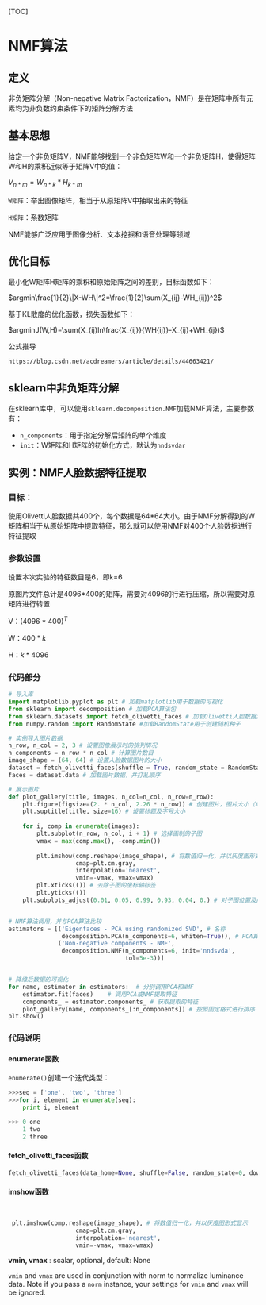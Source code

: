 [TOC]

# NMF算法

## 定义

非负矩阵分解（Non-negative Matrix Factorization，NMF）是在矩阵中所有元素均为非负数约束条件下的矩阵分解方法



## 基本思想

给定一个非负矩阵V，NMF能够找到一个非负矩阵W和一个非负矩阵H，使得矩阵W和H的乘积近似等于矩阵V中的值：

$V_{n*m}=W_{n*k}*H_{k*m}$

`W矩阵`：举出图像矩阵，相当于从原矩阵V中抽取出来的特征

`H矩阵`：系数矩阵

NMF能够广泛应用于图像分析、文本挖掘和语音处理等领域



## 优化目标

最小化W矩阵H矩阵的乘积和原始矩阵之间的差别，目标函数如下：

$argmin\frac{1}{2}\|X-WH\|^2=\frac{1}{2}\sum(X_{ij}-WH_{ij})^2$



基于KL散度的优化函数，损失函数如下：

$argminJ(W,H)=\sum(X_{ij}ln\frac{X_{ij}}{WH{ij}}-X_{ij}+WH_{ij})$



公式推导

`https://blog.csdn.net/acdreamers/article/details/44663421/`



## sklearn中非负矩阵分解

在sklearn库中，可以使用`sklearn.decomposition.NMF`加载NMF算法，主要参数有：

+ `n_components`：用于指定分解后矩阵的单个维度
+ `init`：W矩阵和H矩阵的初始化方式，默认为`nndsvdar`



## 实例：NMF人脸数据特征提取

### 目标：

使用Olivetti人脸数据共400个，每个数据是64*64大小。由于NMF分解得到的W矩阵相当于从原始矩阵中提取特征，那么就可以使用NMF对400个人脸数据进行特征提取



### 参数设置

设置本次实验的特征数目是6，即k=6

原图片文件总计是4096*400的矩阵，需要对4096的行进行压缩，所以需要对原矩阵进行转置

V：$(4096*400)^T$

W：$400*k$

H：$k*4096$



### 代码部分

```python
# 导入库
import matplotlib.pyplot as plt # 加载matplotlib用于数据的可视化
from sklearn import decomposition # 加载PCA算法包
from sklearn.datasets import fetch_olivetti_faces # 加载Olivetti人脸数据集导入函数
from numpy.random import RandomState #加载RandomState用于创建随机种子

# 实例导入图片数据
n_row, n_col = 2, 3 # 设置图像展示时的排列情况
n_components = n_row * n_col # 计算图片数目
image_shape = (64, 64) # 设置人脸数据图片的大小
dataset = fetch_olivetti_faces(shuffle = True, random_state = RandomState(0))
faces = dataset.data # 加载图片数据，并打乱顺序

# 展示图片
def plot_gallery(title, images, n_col=n_col, n_row=n_row):
    plt.figure(figsize=(2. * n_col, 2.26 * n_row)) # 创建图片，图片大小（单位英寸）
    plt.suptitle(title, size=16) # 设置标题及字号大小
    
    for i, comp in enumerate(images):
        plt.subplot(n_row, n_col, i + 1) # 选择画制的子图
        vmax = max(comp.max(), -comp.min())
        
        plt.imshow(comp.reshape(image_shape), # 将数值归一化，并以灰度图形式显示
                   cmap=plt.cm.gray, 
                   interpolation='nearest', 
                   vmin=-vmax, vmax=vmax)
        plt.xticks(()) # 去除子图的坐标轴标签
        plt.yticks(())
    plt.subplots_adjust(0.01, 0.05, 0.99, 0.93, 0.04, 0.) # 对子图位置及间隔调整


# NMF算法调用，并与PCA算法比较
estimators = [('Eigenfaces - PCA using randomized SVD', # 名称
               decomposition.PCA(n_components=6, whiten=True)), # PCA算法实例
              ('Non-negative components - NMF', 
               decomposition.NMF(n_components=6, init='nndsvda', 
                                 tol=5e-3))]


# 降维后数据的可视化
for name, estimator in estimators:  # 分别调用PCA和NMF
    estimator.fit(faces)    # 调用PCA或NMF提取特征
    components_ = estimator.components_ # 获取提取的特征
    plot_gallery(name, components_[:n_components]) # 按照固定格式进行排序
plt.show()

```



### 代码说明

#### enumerate函数

`enumerate()`创建一个迭代类型：

```python
>>>seq = ['one', 'two', 'three']
>>>for i, element in enumerate(seq):
    print i, element

>>> 0 one
	1 two
	2 three
```



#### fetch_olivetti_faces函数

```python
fetch_olivetti_faces(data_home=None, shuffle=False, random_state=0, download_if_missing=True, return_X_y=False)
```



#### imshow函数

```python


 plt.imshow(comp.reshape(image_shape), # 将数值归一化，并以灰度图形式显示
                   cmap=plt.cm.gray, 
                   interpolation='nearest', 
                   vmin=-vmax, vmax=vmax)
```

**vmin, vmax** : scalar, optional, default: None

`vmin` and `vmax` are used in conjunction with norm to normalize luminance data. Note if you pass a `norm` instance, your settings for `vmin` and `vmax` will be ignored.